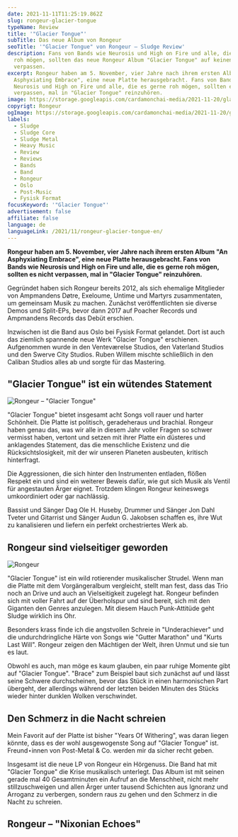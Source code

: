 ```yaml
---
date: 2021-11-11T11:25:19.862Z
slug: rongeur-glacier-tongue
typeName: Review
title: '"Glacier Tongue"'
subTitle: Das neue Album von Rongeur
seoTitle: '"Glacier Tongue" von Rongeur – Sludge Review'
description: Fans von Bands wie Neurosis und High on Fire und alle, die es gerne
  roh mögen, sollten das neue Rongeur Album "Glacier Tongue" auf keinen Fall
  verpassen.
excerpt: Rongeur haben am 5. November, vier Jahre nach ihrem ersten Album "An
  Asphyxiating Embrace", eine neue Platte herausgebracht. Fans von Bands wie
  Neurosis und High on Fire und alle, die es gerne roh mögen, sollten es nicht
  verpassen, mal in "Glacier Tongue" reinzuhören.
image: https://storage.googleapis.com/cardamonchai-media/2021-11-20/glacier-tongue-1-jpg-imagine-080808_000000_1024_768/640.webp
copyrigt: Rongeur
ogImage: https://storage.googleapis.com/cardamonchai-media/2021-11-20/glacier-tongue-fb-png-imagine-080808_5c6d75_1200_628/640.webp
labels:
  - Sludge
  - Sludge Core
  - Sludge Metal
  - Heavy Music
  - Review
  - Reviews
  - Bands
  - Band
  - Rongeur
  - Oslo
  - Post-Music
  - Fysisk Format
focusKeyword: '"Glacier Tongue"'
advertisement: false
affiliate: false
language: de
languageLink: /2021/11/rongeur-glacier-tongue-en/
---
```


**Rongeur haben am 5. November, vier Jahre nach ihrem ersten Album "An Asphyxiating Embrace", eine neue Platte herausgebracht. Fans von Bands wie Neurosis und High on Fire und alle, die es gerne roh mögen, sollten es nicht verpassen, mal in "Glacier Tongue" reinzuhören.**

Gegründet haben sich Rongeur bereits 2012, als sich ehemalige Mitglieder von Ampmandens Døtre, Exeloume, Untime und Martyrs zusammentaten, um gemeinsam Musik zu machen. Zunächst veröffentlichten sie diverse Demos und Split-EPs, bevor dann 2017 auf Poacher Records und Ampmandens Records das Debüt erschien.
 
Inzwischen ist die Band aus Oslo bei Fysisk Format gelandet. Dort ist auch das ziemlich spannende neue Werk "Glacier Tongue" erschienen. Aufgenommen wurde in den Venteværelse Studios, den Vaterland Studios und den Swerve City Studios. Ruben Willem mischte schließlich in den Caliban Studios alles ab und sorgte für das Mastering.

## "Glacier Tongue" ist ein wütendes Statement

![Rongeur – "Glacier Tongue"](https://storage.googleapis.com/cardamonchai-media/2021-11-20/823618-jpeg-imagine-081828_537584_425_425/640.webp "Rongeur – \"Glacier Tongue\"")

"Glacier Tongue" bietet insgesamt acht Songs voll rauer und harter Schönheit. Die Platte ist politisch, geradeheraus und brachial. Rongeur haben genau das, was wir alle in diesem Jahr voller Fragen so schwer vermisst haben, vertont und setzen mit ihrer Platte ein düsteres und anklagendes Statement, das die menschliche Existenz und die Rücksichtslosigkeit, mit der wir unseren Planeten ausbeuten, kritisch hinterfragt.

Die Aggressionen, die sich hinter den Instrumenten entladen, flößen Respekt ein und sind ein weiterer Beweis dafür, wie gut sich Musik als Ventil für angestauten Ärger eignet. Trotzdem klingen Rongeur keineswegs umkoordiniert oder gar nachlässig.

Bassist und Sänger Dag Ole H. Huseby, Drummer und Sänger Jon Dahl Tveter und Gitarrist und Sänger Audun G. Jakobsen schaffen es, ihre Wut zu kanalisieren und liefern ein perfekt orchestriertes Werk ab.

## Rongeur sind vielseitiger geworden

![Rongeur](https://storage.googleapis.com/cardamonchai-media/2021-11-20/glacier-tongue-2-jpg-imagine-080808_000000_768_1024/640.webp "Rongeur")

"Glacier Tongue" ist ein wild rotierender musikalischer Strudel. Wenn man die Platte mit dem Vorgängeralbum vergleicht, stellt man fest, dass das Trio noch an Drive und auch an Vielseitigkeit zugelegt hat. Rongeur befinden sich mit voller Fahrt auf der Überholspur und sind bereit, sich mit den Giganten den Genres anzulegen. Mit diesem Hauch Punk-Attitüde geht Sludge wirklich ins Ohr.

Besonders krass finde ich die angstvollen Schreie in "Underachiever" und die undurchdringliche Härte von Songs wie "Gutter Marathon" und "Kurts Last Will". Rongeur zeigen den Mächtigen der Welt, ihren Unmut und sie tun es laut.

Obwohl es auch, man möge es kaum glauben, ein paar ruhige Momente gibt auf "Glacier Tongue". "Brace" zum Beispiel baut sich zunächst auf und lässt seine Schwere durchscheinen, bevor das Stück in einen harmonischen Part übergeht, der allerdings während der letzten beiden Minuten des Stücks wieder hinter dunklen Wolken verschwindet.

## Den Schmerz in die Nacht schreien

Mein Favorit auf der Platte ist bisher "Years Of Withering", was daran liegen könnte, dass es der wohl ausgewogenste Song auf "Glacier Tongue" ist. Freund⋆innen von Post-Metal & Co. werden mir da sicher recht geben.

Insgesamt ist die neue LP von Rongeur ein Hörgenuss. Die Band hat mit "Glacier Tongue" die Krise musikalisch unterlegt. Das Album ist mit seinen gerade mal 40 Gesamtminuten ein Aufruf an die Menschheit, nicht mehr stillzuschweigen und allen Ärger unter tausend Schichten aus Ignoranz und Arroganz zu verbergen, sondern raus zu gehen und den Schmerz in die Nacht zu schreien.

## Rongeur – "Nixonian Echoes"
<YouTube id="ZJsXZTy3wE4" />

